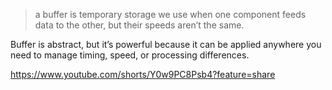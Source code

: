 > a buffer is temporary storage we use when one component feeds data to the other, but their speeds aren’t the same.

Buffer is abstract, but it’s powerful because it can be applied anywhere you need to manage timing, speed, or processing differences.

https://www.youtube.com/shorts/Y0w9PC8Psb4?feature=share
